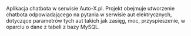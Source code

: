 Aplikacja chatbota w serwisie Auto-X.pl. Projekt obejmuje utworzenie chatbota odpowiadającego na pytania w serwisie aut elektrycznych, dotyczące parametrów tych aut takich jak zasięg, moc, przyspieszenie, w oparciu o dane z tabeli z bazy MySQL. 
